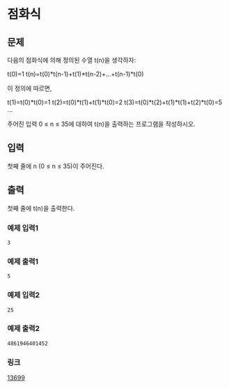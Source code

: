 # 점화식

## 문제

다음의 점화식에 의해 정의된 수열 t(n)을 생각하자:

t(0)=1
t(n)=t(0)*t(n-1)+t(1)*t(n-2)+...+t(n-1)*t(0)

이 정의에 따르면,

t(1)=t(0)*t(0)=1
t(2)=t(0)*t(1)+t(1)*t(0)=2
t(3)=t(0)*t(2)+t(1)*t(1)+t(2)*t(0)=5
...

주어진 입력 0 ≤ n ≤ 35에 대하여 t(n)을 출력하는 프로그램을 작성하시오.

## 입력

첫째 줄에 n (0 ≤ n ≤ 35)이 주어진다.

## 출력

첫째 줄에 t(n)을 출력한다.

### 예제 입력1

```
3
```

### 예제 출력1

```
5
```

### 예제 입력2

```
25
```

### 예제 출력2

```
4861946401452
```

### 링크
<a href="https://www.acmicpc.net/problem/13699" target="_blank">13699</a>